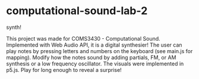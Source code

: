 # computational-sound-lab-2
synth!

This project was made for COMS3430 - Computational Sound. Implemented with Web Audio API, it is a digital synthesier! The user can play notes by pressing letters and numbers on the keyboard (see main.js for mapping). Modify how the notes sound by adding partials, FM, or AM synthesis or a low frequency oscillator.
The visuals were implemented in p5.js. Play for long enough to reveal a surprise!
